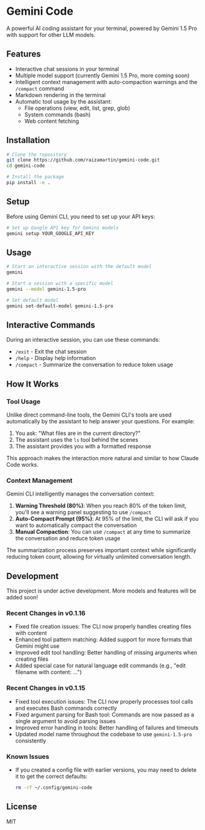 # Gemini Code

A powerful AI coding assistant for your terminal, powered by Gemini 1.5 Pro with support for other LLM models.

## Features

- Interactive chat sessions in your terminal
- Multiple model support (currently Gemini 1.5 Pro, more coming soon)
- Intelligent context management with auto-compaction warnings and the `/compact` command
- Markdown rendering in the terminal
- Automatic tool usage by the assistant:
  - File operations (view, edit, list, grep, glob)
  - System commands (bash)
  - Web content fetching

## Installation

```bash
# Clone the repository
git clone https://github.com/raizamartin/gemini-code.git
cd gemini-code

# Install the package
pip install -e .
```

## Setup

Before using Gemini CLI, you need to set up your API keys:

```bash
# Set up Google API key for Gemini models
gemini setup YOUR_GOOGLE_API_KEY
```

## Usage

```bash
# Start an interactive session with the default model
gemini

# Start a session with a specific model
gemini --model gemini-1.5-pro

# Set default model
gemini set-default-model gemini-1.5-pro
```

## Interactive Commands

During an interactive session, you can use these commands:

- `/exit` - Exit the chat session
- `/help` - Display help information
- `/compact` - Summarize the conversation to reduce token usage

## How It Works

### Tool Usage

Unlike direct command-line tools, the Gemini CLI's tools are used automatically by the assistant to help answer your questions. For example:

1. You ask: "What files are in the current directory?"
2. The assistant uses the `ls` tool behind the scenes
3. The assistant provides you with a formatted response

This approach makes the interaction more natural and similar to how Claude Code works.

### Context Management

Gemini CLI intelligently manages the conversation context:

1. **Warning Threshold (80%)**: When you reach 80% of the token limit, you'll see a warning panel suggesting to use `/compact`
2. **Auto-Compact Prompt (95%)**: At 95% of the limit, the CLI will ask if you want to automatically compact the conversation
3. **Manual Compaction**: You can use `/compact` at any time to summarize the conversation and reduce token usage

The summarization process preserves important context while significantly reducing token count, allowing for virtually unlimited conversation length.

## Development

This project is under active development. More models and features will be added soon!

### Recent Changes in v0.1.16

- Fixed file creation issues: The CLI now properly handles creating files with content
- Enhanced tool pattern matching: Added support for more formats that Gemini might use
- Improved edit tool handling: Better handling of missing arguments when creating files
- Added special case for natural language edit commands (e.g., "edit filename with content: ...")

### Recent Changes in v0.1.15

- Fixed tool execution issues: The CLI now properly processes tool calls and executes Bash commands correctly
- Fixed argument parsing for Bash tool: Commands are now passed as a single argument to avoid parsing issues
- Improved error handling in tools: Better handling of failures and timeouts
- Updated model name throughout the codebase to use `gemini-1.5-pro` consistently

### Known Issues

- If you created a config file with earlier versions, you may need to delete it to get the correct defaults:
  ```bash
  rm -rf ~/.config/gemini-code
  ```

## License

MIT